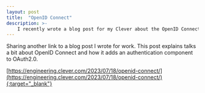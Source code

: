 ```yaml
---
layout: post
title:  "OpenID Connect"
description: >-
    I recently wrote a blog post for my Clever about the OpenID Connect. Resharing the content here!
---
```


Sharing another link to a blog post I wrote for work. This post explains talks a bit about OpenID Connect and how it adds an authentication component to OAuth2.0.

[https://engineering.clever.com/2023/07/18/openid-connect/](https://engineering.clever.com/2023/07/18/openid-connect/){:target="_blank"}

